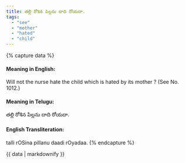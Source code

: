 ```yaml
---
title: తల్లి రోశిన పిల్లను దాది రోయదా.
tags:
  - "see"
  - "mother"
  - "hated"
  - "child"
---
```


{% capture data %}
#### Meaning in English:
Will not the nurse hate the child which is hated by its mother ?
(See No. 1012.)

#### Meaning in Telugu:
తల్లి రోశిన పిల్లను దాది రోయదా.

#### English Transliteration:
talli rOSina pillanu daadi rOyadaa.
{% endcapture %}

{{ data | markdownify }}

